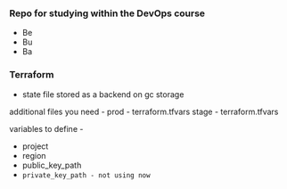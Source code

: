 ### Repo for studying within the DevOps course

* Be
* Bu
* Ba
### Terraform 
* state file stored as a backend on gc storage

additional files you need - 
 prod - terraform.tfvars
 stage - terraform.tfvars

variables to define - 
 
- project 
- region 
- public_key_path
- `private_key_path - not using now`
